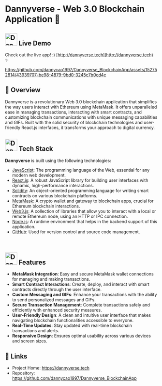 # Dannyverse - Web 3.0 Blockchain Application 🔗

## <a name="features"><img src="https://img.icons8.com/?size=100&id=13102&format=png&color=000000" width="40" height="40" alt="Dannyverse Logo"> Live Demo</a>
Check out the live app! :) [http://dannyverse.tech](http://dannyverse.tech) ✨

https://github.com/dannycao1997/Dannyverse_BlockchainApp/assets/152752814/43939707-be98-4879-9bd0-3245c7b0cd4c

## 🚀 Overview
Dannyverse is a revolutionary Web 3.0 blockchain application that simplifies the way users interact with Ethereum using MetaMask. It offers unparalleled ease in managing transactions, interacting with smart contracts, and customizing blockchain communications with unique messaging capabilities and GIFs. Built with the solid security of blockchain technologies and user-friendly React.js interfaces, it transforms your approach to digital currency.

## <a name="features"><img src="https://img.icons8.com/?size=100&id=KGEqZ4cYLMvt&format=png&color=000000" width="40" height="40" alt="Dannyverse Logo"> Tech Stack</a>

**Dannyverse** is built using the following technologies:</summary>

- [JavaScript](https://www.javascript.com/): The programming language of the Web, essential for any modern web development.
- [React.js](https://reactjs.org/): A robust JavaScript library for building user interfaces with dynamic, high-performance interactions.
- [Solidity](https://soliditylang.org/): An object-oriented programming language for writing smart contracts on various blockchain platforms.
- [MetaMask](https://metamask.io/): A crypto wallet and gateway to blockchain apps, crucial for Ethereum blockchain interactions.
- [Web3.js](https://web3js.readthedocs.io/): A collection of libraries that allow you to interact with a local or remote Ethereum node, using an HTTP or IPC connection.
- [Node.js](https://nodejs.org/): A runtime environment that helps in the backend support of this application.
- [GitHub](https://github.com/): Used for version control and source code management.

</details><br/>

## <a name="features"><img src="https://img.icons8.com/?size=100&id=yu8zbS5Jw24l&format=png&color=000000" width="40" height="40" alt="Dannyverse Logo"> Features</a>
- **MetaMask Integration**: Easy and secure MetaMask wallet connections for managing and making transactions.
- **Smart Contract Interactions**: Create, deploy, and interact with smart contracts directly through the user interface.
- **Custom Messaging and GIFs**: Enhance your transactions with the ability to send personalized messages and GIFs.
- **Secure Transaction Management**: Complete transactions safely and efficiently with enhanced security measures.
- **User-Friendly Design**: A clean and intuitive user interface that makes navigating blockchain functionalities accessible to everyone.
- **Real-Time Updates**: Stay updated with real-time blockchain transactions and alerts.
- **Responsive Design**: Ensures optimal usability across various devices and screen sizes.

## 🔗 Links
- Project Home: https://dannyverse.tech
- Repository: https://github.com/dannycao1997/Dannyverse_BlockchainApp




